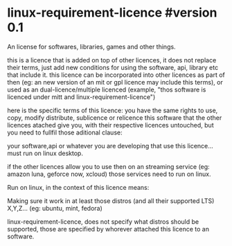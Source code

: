 # linux-requirement-licence  #version 0.1


An license for softwares, libraries, games and other things.

this is a licence that is added on top of other licences, it does not replace their terms, just add new conditions for using the software, api, library etc that include it.
this licence can be incorporated into other licences as part of then (eg: an new version of an mit or gpl licence may include this terms),  or used as an dual-licence/multiple licenced (example, "thos software is licenced under mitt and linux-requirement-licence")

here is the specific terms of this licence:
you have the same rights to use, copy, modify distribute, sublicence or relicence this software that the other licences atached give you, with their respective licences untouched, but you need to fullfil those aditional clause:

your software,api or whatever you are developing that use this licence... must run on linux desktop.

if the other licences allow you to use then on an streaming service (eg: amazon luna, geforce now, xcloud) those services need to run on linux.

Run on linux, in the context of this licence means:

Making sure it work in at least those distros (and all their supported LTS)
X,Y,Z...
(eg: ubuntu, mint, fedora)

linux-requirement-licence, does not specify what distros should be supported, those are specified by whorever attached this licence to an software.
